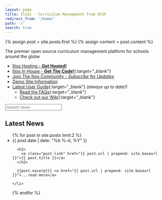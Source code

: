 ```yaml
---
layout: page
title: Ilios - Curriculum Management from UCSF
redirect_from: '/home/'
path: '/'
search: true
---
```

<!-- markdownlint-disable MD033 MD041 -->

{% assign post = site.posts.first %}
{% assign content = post.content %}

The premier open source curriculum management platform for schools around the globe

- [Ilios Hosting - **Get Hosted!**](/hosting)
- [Ilios In House - **Get The Code!**](https://www.github.com/ilios/ilios/releases/latest/){:target="_blank"}
- [Join The Ilios Community - *Subscribe for Updates*](/subscribe)
- [Demo Site Information](/demo)
- [Latest User Guide](https://iliosproject.gitbooks.io/ilios-user-guide/content/){:target="_blank"} *(always up to date!)*
  - [Read the FAQs](https://github.com/ilios/ilios/wiki/FAQS){:target="_blank"}
  - [Check out our Wiki](https://github.com/ilios/ilios/wiki){:target="_blank"}

<div id="search-container">
  <input
    type="search"
    id="search-input"
    data-post-size="{{ site.posts | size }}"
    placeholder="Search news"
  />
  <ul id="results-container" class="{% if results %}display{% endif %}"></ul>
</div>
<div class="overlay"></div>

## Latest News

<ul class="post-list">
  {% for post in site.posts  limit:2 %}
    <li>
      <span class="post-meta">{{ post.date | date: "%b %-d, %Y" }}</span>

      <h2>
        <a class="post-link" href="{{ post.url | prepend: site.baseurl }}">{{ post.title }}</a>
      </h2>

      {{post.excerpt}} <a href="{{ post.url | prepend: site.baseurl }}">...read more</a>

    </li>
  {% endfor %}
</ul>
